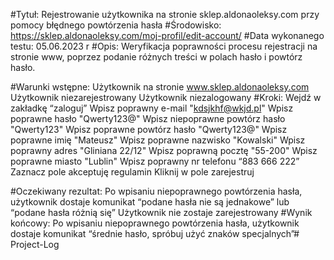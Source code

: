 #Tytuł: Rejestrowanie użytkownika na stronie sklep.aldonaoleksy.com przy pomocy
błędnego powtórzenia hasła
#Środowisko: https://sklep.aldonaoleksy.com/moj-profil/edit-account/
#Data wykonanego testu: 05.06.2023 r
#Opis: Weryfikacja poprawności procesu rejestracji na stronie www, poprzez podanie różnych treści
w polach hasło i powtórz hasło.

#Warunki wstępne:
Użytkownik na stronie www.sklep.aldonaoleksy.com
Użytkownik niezarejestrowany
Użytkownik niezalogowany
#Kroki:
Wejdź w zakładkę “zaloguj”
Wpisz poprawny e-mail "kdsjkhf@wkjd.pl"
Wpisz poprawne hasło "Qwerty123@"
Wpisz niepoprawne powtórz hasło "Qwerty123"
Wpisz poprawne powtórz hasło "Qwerty123@"
Wpisz poprawne imię "Mateusz"
Wpisz poprawne nazwisko "Kowalski"
Wpisz poprawny adres "Gliniana 22/12"
Wpisz poprawną pocztę "55-200"
Wpisz poprawne miasto "Lublin"
Wpisz poprawny nr telefonu “883 666 222”
Zaznacz pole akceptuję regulamin
Kliknij w pole zarejestruj

#Oczekiwany rezultat:
Po wpisaniu niepoprawnego powtórzenia hasła, użytkownik dostaje komunikat “podane hasła
nie są jednakowe” lub “podane hasła różnią się”
Użytkownik nie zostaje zarejestrowany
#Wynik końcowy:
Po wpisaniu niepoprawnego powtórzenia hasła, użytkownik dostaje komunikat “średnie hasło,
spróbuj użyć znaków specjalnych”# Project-Log
